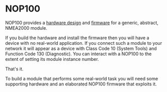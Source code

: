 # NOP100

NOP100 provides a
[hardware design](./hardware/README.md)
and
[firmware](./firmware/README.md)
for a generic, abstract, NMEA2000 module.

If you build the hardware and install the firmware then you will
have a device with no real-world application.
If you connect such a module to your network it will appear as a
device with Class Code 10 (System Tools) and Function Code 130
(Diagnostic).
You can interact with a NOP100 to the extent of setting its module
instance number.

That's it.

To build a module that performs some real-world task you will need
some supporting hardware and an elaborated NOP100 firmware that
exploits it.
